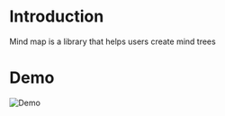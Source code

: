 # Introduction
Mind map is a library that helps users create mind trees
 
 
# Demo
![Demo](https://user-images.githubusercontent.com/49116308/235081720-70912933-4623-440b-ab0e-9fb244ba38a6.png)
